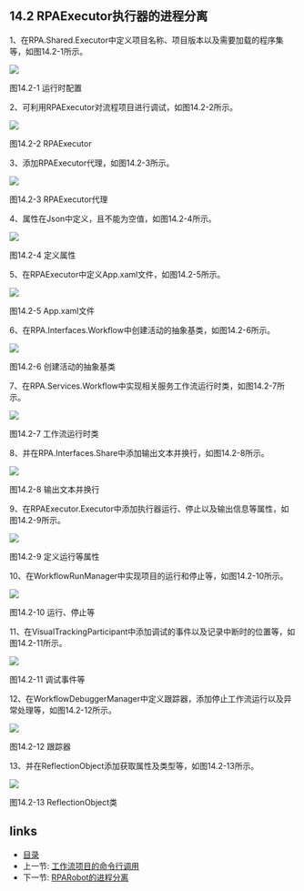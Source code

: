 ## 14.2 RPAExecutor执行器的进程分离

1、在RPA.Shared.Executor中定义项目名称、项目版本以及需要加载的程序集等，如图14.2-1所示。

![](images/14.2-1.png)

图14.2-1 运行时配置

2、可利用RPAExecutor对流程项目进行调试，如图14.2-2所示。

![](images/14.2-2.png)

图14.2-2 RPAExecutor

3、添加RPAExecutor代理，如图14.2-3所示。

![](images/14.2-3.png)

图14.2-3 RPAExecutor代理

4、属性在Json中定义，且不能为空值，如图14.2-4所示。

![](images/14.2-4.png)

图14.2-4 定义属性

5、在RPAExecutor中定义App.xaml文件，如图14.2-5所示。

![](images/14.2-5.png)

图14.2-5 App.xaml文件

6、在RPA.Interfaces.Workflow中创建活动的抽象基类，如图14.2-6所示。

![](images/14.2-6.png)

图14.2-6 创建活动的抽象基类

7、在RPA.Services.Workflow中实现相关服务工作流运行时类，如图14.2-7所示。

![](images/14.2-7.png)

图14.2-7 工作流运行时类

8、并在RPA.Interfaces.Share中添加输出文本并换行，如图14.2-8所示。

![](images/14.2-8.png)

图14.2-8 输出文本并换行

9、在RPAExecutor.Executor中添加执行器运行、停止以及输出信息等属性，如图14.2-9所示。

![](images/14.2-9.png)

图14.2-9 定义运行等属性

10、在WorkflowRunManager中实现项目的运行和停止等，如图14.2-10所示。

![](images/14.2-10.png)

图14.2-10 运行、停止等

11、在VisualTrackingParticipant中添加调试的事件以及记录中断时的位置等，如图14.2-11所示。

![](images/14.2-11.png)

图14.2-11 调试事件等

12、在WorkflowDebuggerManager中定义跟踪器，添加停止工作流运行以及异常处理等，如图14.2-12所示。

![](images/14.2-12.png)

图14.2-12 跟踪器

13、并在ReflectionObject添加获取属性及类型等，如图14.2-13所示。

![](images/14.2-13.png)

图14.2-13 ReflectionObject类

## links
   * [目录](<preface.md>)
   * 上一节: [工作流项目的命令行调用](<14.1.md>)
   * 下一节: [RPARobot的进程分离](<14.3.md>)